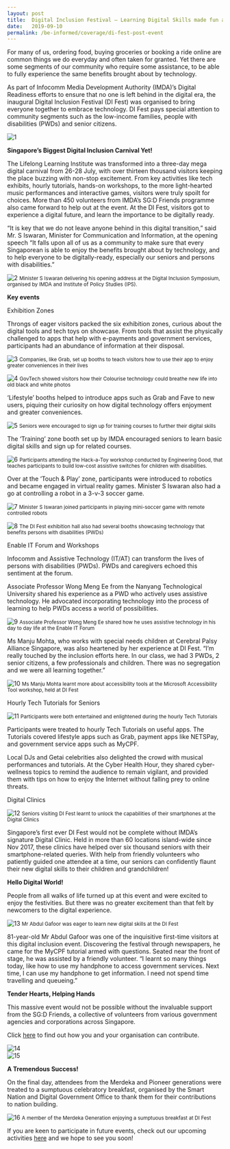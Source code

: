 ```yaml
---
layout: post
title:  Digital Inclusion Festival – Learning Digital Skills made fun and easy!
date:   2019-09-10
permalink: /be-informed/coverage/di-fest-post-event
---
```


For many of us, ordering food, buying groceries or booking a ride online are common things we do everyday and often taken for granted. Yet there are some segments of our community who require some assistance, to be able to fully experience the same benefits brought about by technology.

As part of Infocomm Media Development Authority (IMDA)’s Digital Readiness efforts to ensure that no one is left behind in the digital era, the inaugural Digital Inclusion Festival (DI Fest) was organised to bring everyone together to embrace technology. DI Fest pays special attention to community segments such as the low-income families, people with disabilities (PWDs) and senior citizens.

![1](/images/event-coverage/di-fest-post-event-2019/difpe1.jpg) 

**Singapore’s Biggest Digital Inclusion Carnival Yet!**

The Lifelong Learning Institute was transformed into a three-day mega digital carnival from 26-28 July, with over thirteen thousand visitors keeping the place buzzing with non-stop excitement. From key activities like tech exhibits, hourly tutorials, hands-on workshops, to the more light-hearted music performances and interactive games, visitors were truly spoilt for choices. More than 450 volunteers from IMDA’s SG:D Friends programme also came forward to help out at the event. At the DI Fest, visitors got to experience a digital future, and learn the importance to be digitally ready.

“It is key that we do not leave anyone behind in this digital transition,” said Mr. S Iswaran, Minister for Communication and Information, at the opening speech “It falls upon all of us as a community to make sure that every Singaporean is able to enjoy the benefits brought about by technology, and to help everyone to be digitally-ready, especially our seniors and persons with disabilities.”

![2](/images/event-coverage/di-fest-post-event-2019/difpe2.jpg) 
<small>Minister S Iswaran delivering his opening address at the Digital Inclusion Symposium, organised by IMDA and Institute of Policy Studies (IPS).</small>

**Key events**

Exhibition Zones

Throngs of eager visitors packed the six exhibition zones, curious about the digital tools and tech toys on showcase. From tools that assist the physically challenged to apps that help with e-payments and government services, participants had an abundance of information at their disposal. 

![3](/images/event-coverage/di-fest-post-event-2019/difpe3.jpg) 
<small>Companies, like Grab, set up booths to teach visitors how to use their app to enjoy greater conveniences in their lives</small>

![4](/images/event-coverage/di-fest-post-event-2019/difpe4.JPG) 
<small>GovTech showed visitors how their Colourise technology could breathe new life into old black and white photos</small>

‘Lifestyle’ booths helped to introduce apps such as Grab and Fave to new users, piquing their curiosity on how digital technology offers enjoyment and greater conveniences.

![5](/images/event-coverage/di-fest-post-event-2019/difpe5.jpg) 
<small>Seniors were encouraged to sign up for training courses to further their digital skills</small>

The ‘Training’ zone booth set up by IMDA encouraged seniors to learn basic digital skills and sign up for related courses.

![6](/images/event-coverage/di-fest-post-event-2019/difpe6.JPG) 
<small>Participants attending the Hack-a-Toy workshop conducted by Engineering Good, that teaches participants to build low-cost assistive switches for children with disabilities.</small>

Over at the ‘Touch & Play’ zone, participants were introduced to robotics and became engaged in virtual reality games. Minister S Iswaran also had a go at controlling a robot in a 3-v-3 soccer game.

![7](/images/event-coverage/di-fest-post-event-2019/difpe7.jpg) 
<small>Minister S Iswaran joined participants in playing mini-soccer game with remote controlled robots</small>

![8](/images/event-coverage/di-fest-post-event-2019/difpe8.jpg) 
<small>The DI Fest exhibition hall also had several booths showcasing technology that benefits persons with disabilities (PWDs)</small> 

Enable IT Forum and Workshops

Infocomm and Assistive Technology (IT/AT) can transform the lives of persons with disabilities (PWDs). PWDs and caregivers echoed this sentiment at the forum.

Associate Professor Wong Meng Ee from the Nanyang Technological University shared his experience as a PWD who actively uses assistive technology. He advocated incorporating technology into the process of learning to help PWDs access a world of possibilities.

![9](/images/event-coverage/di-fest-post-event-2019/difpe9.jpg) 
<small>Associate Professor Wong Meng Ee shared how he uses assistive technology in his day to day life at the Enable IT Forum</small> 

Ms Manju Mohta, who works with special needs children at Cerebral Palsy Alliance Singapore, was also heartened by her experience at DI Fest. “I’m really touched by the inclusion efforts here. In our class, we had 3 PWDs, 2 senior citizens, a few professionals and children. There was no segregation and we were all learning together.”

![10](/images/event-coverage/di-fest-post-event-2019/difpe10.jpg) 
<small>Ms Manju Mohta learnt more about accessibility tools at the Microsoft Accessibility Tool workshop, held at DI Fest</small>

Hourly Tech Tutorials for Seniors

![11](/images/event-coverage/di-fest-post-event-2019/difpe11.JPG) 
<small>Participants were both entertained and enlightened during the hourly Tech Tutorials</small> 

Participants were treated to hourly Tech Tutorials on useful apps. The Tutorials covered lifestyle apps such as Grab, payment apps like NETSPay, and government service apps such as MyCPF.  

Local DJs and Getai celebrities also delighted the crowd with musical performances and tutorials. At the Cyber Health Hour,  they shared cyber-wellness topics to remind the audience to remain vigilant, and provided them with tips on how to enjoy the Internet without falling prey to online threats.

Digital Clinics

![12](/images/event-coverage/di-fest-post-event-2019/difpe12.jpg) 
<small>Seniors visiting DI Fest learnt to unlock the capabilities of their smartphones at the Digital Clinics</small>

Singapore’s first ever DI Fest would not be complete without IMDA’s signature Digital Clinic. Held in more than 60 locations island-wide since Nov 2017, these clinics have helped over six thousand seniors with their smartphone-related queries. With help from friendly volunteers who patiently guided one attendee at a time, our seniors can confidently flaunt their new digital skills to their children and grandchildren!


**Hello Digital World!**    

People from all walks of life turned up at this event and were excited to enjoy the festivities. But there was no greater excitement than that felt by newcomers to the digital experience.

![13](/images/event-coverage/di-fest-post-event-2019/difpe13.JPG)
<small>Mr Abdul Gafoor was eager to learn new digital skills at the DI Fest</small>

81-year-old Mr Abdul Gafoor was one of the inquisitive first-time visitors at this digital inclusion event. Discovering the festival through newspapers, he came for the MyCPF tutorial armed with questions. Seated near the front of stage, he was assisted by a friendly volunteer. “I learnt so many things today, like how to use my handphone to access government services. Next time, I can use my handphone to get information. I need not spend time travelling and queueing.” 

**Tender Hearts, Helping Hands**    

This massive event would not be possible without the invaluable support from the SG:D Friends, a collective of volunteers from various government agencies and corporations across Singapore. 

Click [here](/get-involved/overview/) to find out how you and your organisation can contribute.

![14](/images/event-coverage/di-fest-post-event-2019/difpe14.jpg)
<br>
![15](/images/event-coverage/di-fest-post-event-2019/difpe15.jpg) 

**A Tremendous Success!**

On the final day, attendees from the Merdeka and Pioneer generations were treated to a sumptuous celebratory breakfast, organised by the Smart Nation and Digital Government Office to thank them for their contributions to nation building.

![16](/images/event-coverage/di-fest-post-event-2019/difpe16.jpg)
<small>A member of the Merdeka Generation enjoying a sumptuous breakfast at DI Fest</small>

If you are keen to participate in future events, check out our upcoming activities [here](/be-informed/event-listings/) and we hope to see you soon!
